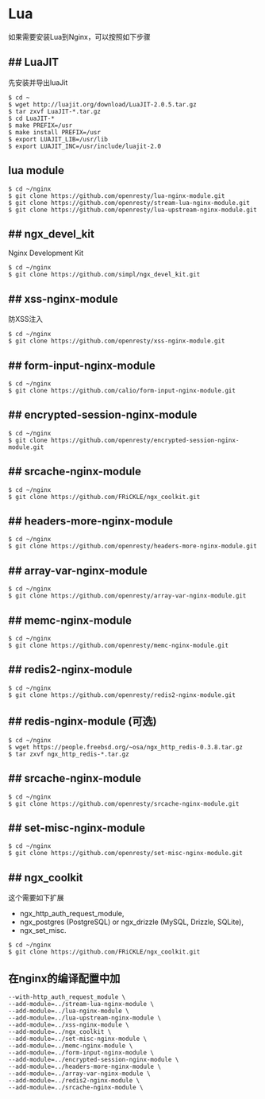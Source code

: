 # Lua
如果需要安装Lua到Nginx，可以按照如下步骤
## ## LuaJIT
先安装并导出luaJit
```
$ cd ~
$ wget http://luajit.org/download/LuaJIT-2.0.5.tar.gz
$ tar zxvf LuaJIT-*.tar.gz
$ cd LuaJIT-*
$ make PREFIX=/usr
$ make install PREFIX=/usr
$ export LUAJIT_LIB=/usr/lib
$ export LUAJIT_INC=/usr/include/luajit-2.0
```

## lua module
```
$ cd ~/nginx
$ git clone https://github.com/openresty/lua-nginx-module.git
$ git clone https://github.com/openresty/stream-lua-nginx-module.git
$ git clone https://github.com/openresty/lua-upstream-nginx-module.git
```

## ## ngx_devel_kit
Nginx Development Kit
```
$ cd ~/nginx
$ git clone https://github.com/simpl/ngx_devel_kit.git
```

## ## xss-nginx-module
防XSS注入
```
$ cd ~/nginx
$ git clone https://github.com/openresty/xss-nginx-module.git
```

## ## form-input-nginx-module
```
$ cd ~/nginx
$ git clone https://github.com/calio/form-input-nginx-module.git
```

## ## encrypted-session-nginx-module
```
$ cd ~/nginx
$ git clone https://github.com/openresty/encrypted-session-nginx-module.git
```

## ## srcache-nginx-module
```
$ cd ~/nginx
$ git clone https://github.com/FRiCKLE/ngx_coolkit.git
```

## ## headers-more-nginx-module
```
$ cd ~/nginx
$ git clone https://github.com/openresty/headers-more-nginx-module.git
```

## ## array-var-nginx-module
```
$ cd ~/nginx
$ git clone https://github.com/openresty/array-var-nginx-module.git
```

## ## memc-nginx-module
```
$ cd ~/nginx
$ git clone https://github.com/openresty/memc-nginx-module.git
```

## ## redis2-nginx-module
```
$ cd ~/nginx
$ git clone https://github.com/openresty/redis2-nginx-module.git
```

## ## redis-nginx-module (可选)
```
$ cd ~/nginx
$ wget https://people.freebsd.org/~osa/ngx_http_redis-0.3.8.tar.gz
$ tar zxvf ngx_http_redis-*.tar.gz
```

## ## srcache-nginx-module
```
$ cd ~/nginx
$ git clone https://github.com/openresty/srcache-nginx-module.git
```

## ## set-misc-nginx-module
```
$ cd ~/nginx
$ git clone https://github.com/openresty/set-misc-nginx-module.git
```

## ## ngx_coolkit
这个需要如下扩展
- ngx_http_auth_request_module,
- ngx_postgres (PostgreSQL) or ngx_drizzle (MySQL, Drizzle, SQLite),
- ngx_set_misc. 

```
$ cd ~/nginx
$ git clone https://github.com/FRiCKLE/ngx_coolkit.git
```


## 在nginx的编译配置中加
```
--with-http_auth_request_module \
--add-module=../stream-lua-nginx-module \
--add-module=../lua-nginx-module \
--add-module=../lua-upstream-nginx-module \
--add-module=../xss-nginx-module \
--add-module=../ngx_coolkit \
--add-module=../set-misc-nginx-module \
--add-module=../memc-nginx-module \
--add-module=../form-input-nginx-module \
--add-module=../encrypted-session-nginx-module \
--add-module=../headers-more-nginx-module \
--add-module=../array-var-nginx-module \
--add-module=../redis2-nginx-module \
--add-module=../srcache-nginx-module \
```